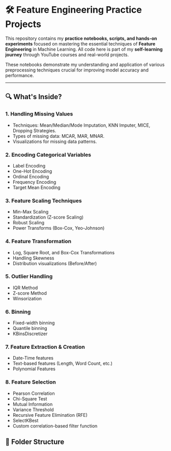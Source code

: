 # 🛠️ Feature Engineering Practice Projects

This repository contains my **practice notebooks, scripts, and hands-on experiments** focused on mastering the essential techniques of **Feature Engineering** in Machine Learning. All code here is part of my **self-learning journey** through YouTube courses and real-world projects.

These notebooks demonstrate my understanding and application of various preprocessing techniques crucial for improving model accuracy and performance.

---

## 🔍 What's Inside?

### 1. **Handling Missing Values**
- Techniques: Mean/Median/Mode Imputation, KNN Imputer, MICE, Dropping Strategies.
- Types of missing data: MCAR, MAR, MNAR.
- Visualizations for missing data patterns.

### 2. **Encoding Categorical Variables**
- Label Encoding
- One-Hot Encoding
- Ordinal Encoding
- Frequency Encoding
- Target Mean Encoding

### 3. **Feature Scaling Techniques**
- Min-Max Scaling
- Standardization (Z-score Scaling)
- Robust Scaling
- Power Transforms (Box-Cox, Yeo-Johnson)

### 4. **Feature Transformation**
- Log, Square Root, and Box-Cox Transformations
- Handling Skewness
- Distribution visualizations (Before/After)

### 5. **Outlier Handling**
- IQR Method
- Z-score Method
- Winsorization

### 6. **Binning**
- Fixed-width binning
- Quantile binning
- KBinsDiscretizer

### 7. **Feature Extraction & Creation**
- Date-Time features
- Text-based features (Length, Word Count, etc.)
- Polynomial Features

### 8. **Feature Selection**
- Pearson Correlation
- Chi-Square Test
- Mutual Information
- Variance Threshold
- Recursive Feature Elimination (RFE)
- SelectKBest
- Custom correlation-based filter function

## 📁 Folder Structure


